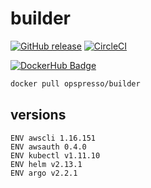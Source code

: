 # builder

[![GitHub release](https://img.shields.io/github/release/opspresso/builder.svg)](https://github.com/opspresso/builder/releases)
[![CircleCI](https://circleci.com/gh/opspresso/builder.svg?style=svg)](https://circleci.com/gh/opspresso/builder)

[![DockerHub Badge](http://dockeri.co/image/opspresso/builder)](https://hub.docker.com/r/opspresso/builder/)

```bash
docker pull opspresso/builder
```

## versions

```
ENV awscli 1.16.151
ENV awsauth 0.4.0
ENV kubectl v1.11.10
ENV helm v2.13.1
ENV argo v2.2.1
```
